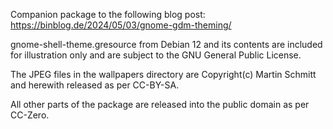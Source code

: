 Companion package to the following blog post: https://binblog.de/2024/05/03/gnome-gdm-theming/

gnome-shell-theme.gresource from Debian 12 and its contents are included for illustration only and are subject to the GNU General Public License.

The JPEG files in the wallpapers directory are Copyright(c) Martin Schmitt and herewith released as per CC-BY-SA.

All other parts of the package are released into the public domain as per CC-Zero.
